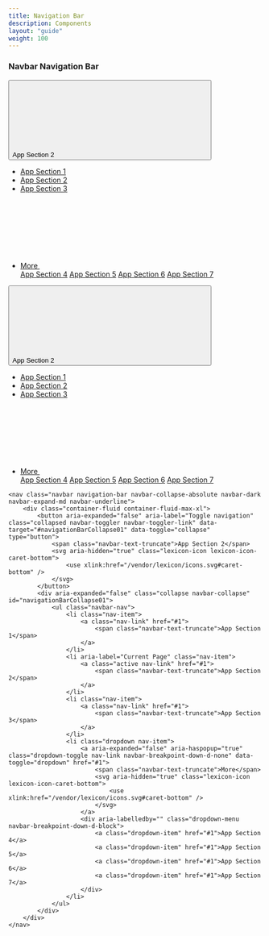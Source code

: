 ```yaml
---
title: Navigation Bar
description: Components
layout: "guide"
weight: 100
---
```


<article id="navbar-navigation-bar">

### Navbar Navigation Bar

<nav class="navbar navigation-bar navbar-collapse-absolute navbar-light navbar-expand-md navbar-underline">
	<div class="container-fluid container-fluid-max-xl">
		<button aria-expanded="false" aria-label="Toggle navigation" class="collapsed navbar-toggler navbar-toggler-link" data-target="#navigationBarCollapse00" data-toggle="collapse" type="button">
			<span class="navbar-text-truncate">App Section 2</span>
			<svg aria-hidden="true" class="lexicon-icon lexicon-icon-caret-bottom">
				<use xlink:href="/vendor/lexicon/icons.svg#caret-bottom" />
			</svg>
		</button>
		<div aria-expanded="false" class="collapse navbar-collapse" id="navigationBarCollapse00">
			<ul class="navbar-nav">
				<li class="nav-item">
					<a class="nav-link" href="#1">
						<span class="navbar-text-truncate">App Section 1</span>
					</a>
				</li>
				<li aria-label="Current Page" class="nav-item">
					<a class="active nav-link" href="#1">
						<span class="navbar-text-truncate">App Section 2</span>
					</a>
				</li>
				<li class="nav-item">
					<a class="nav-link" href="#1">
						<span class="navbar-text-truncate">App Section 3</span>
					</a>
				</li>
				<li class="dropdown nav-item">
					<a aria-expanded="false" aria-haspopup="true" class="dropdown-toggle nav-link navbar-breakpoint-down-d-none" data-toggle="dropdown" href="#1">
						<span class="navbar-text-truncate">More</span>
						<svg aria-hidden="true" class="lexicon-icon lexicon-icon-caret-bottom">
							<use xlink:href="/vendor/lexicon/icons.svg#caret-bottom" />
						</svg>
					</a>
					<div aria-labelledby="" class="dropdown-menu navbar-breakpoint-down-d-block">
						<a class="dropdown-item" href="#1">App Section 4</a>
						<a class="dropdown-item" href="#1">App Section 5</a>
						<a class="dropdown-item" href="#1">App Section 6</a>
						<a class="dropdown-item" href="#1">App Section 7</a>
					</div>
				</li>
			</ul>
		</div>
	</div>
</nav>

<nav class="navbar navigation-bar navbar-collapse-absolute navbar-dark navbar-expand-md navbar-underline">
	<div class="container-fluid container-fluid-max-xl">
		<button aria-expanded="false" aria-label="Toggle navigation" class="collapsed navbar-toggler navbar-toggler-link" data-target="#navigationBarCollapse01" data-toggle="collapse" type="button">
			<span class="navbar-text-truncate">App Section 2</span>
			<svg aria-hidden="true" class="lexicon-icon lexicon-icon-caret-bottom">
				<use xlink:href="/vendor/lexicon/icons.svg#caret-bottom" />
			</svg>
		</button>
		<div aria-expanded="false" class="collapse navbar-collapse" id="navigationBarCollapse01">
			<ul class="navbar-nav">
				<li class="nav-item">
					<a class="nav-link" href="#1">
						<span class="navbar-text-truncate">App Section 1</span>
					</a>
				</li>
				<li aria-label="Current Page" class="nav-item">
					<a class="active nav-link" href="#1">
						<span class="navbar-text-truncate">App Section 2</span>
					</a>
				</li>
				<li class="nav-item">
					<a class="nav-link" href="#1">
						<span class="navbar-text-truncate">App Section 3</span>
					</a>
				</li>
				<li class="dropdown nav-item">
					<a aria-expanded="false" aria-haspopup="true" class="dropdown-toggle nav-link navbar-breakpoint-down-d-none" data-toggle="dropdown" href="#1">
						<span class="navbar-text-truncate">More</span>
						<svg aria-hidden="true" class="lexicon-icon lexicon-icon-caret-bottom">
							<use xlink:href="/vendor/lexicon/icons.svg#caret-bottom" />
						</svg>
					</a>
					<div aria-labelledby="" class="dropdown-menu navbar-breakpoint-down-d-block">
						<a class="dropdown-item" href="#1">App Section 4</a>
						<a class="dropdown-item" href="#1">App Section 5</a>
						<a class="dropdown-item" href="#1">App Section 6</a>
						<a class="dropdown-item" href="#1">App Section 7</a>
					</div>
				</li>
			</ul>
		</div>
	</div>
</nav>

```text/html
<nav class="navbar navigation-bar navbar-collapse-absolute navbar-dark navbar-expand-md navbar-underline">
	<div class="container-fluid container-fluid-max-xl">
		<button aria-expanded="false" aria-label="Toggle navigation" class="collapsed navbar-toggler navbar-toggler-link" data-target="#navigationBarCollapse01" data-toggle="collapse" type="button">
			<span class="navbar-text-truncate">App Section 2</span>
			<svg aria-hidden="true" class="lexicon-icon lexicon-icon-caret-bottom">
				<use xlink:href="/vendor/lexicon/icons.svg#caret-bottom" />
			</svg>
		</button>
		<div aria-expanded="false" class="collapse navbar-collapse" id="navigationBarCollapse01">
			<ul class="navbar-nav">
				<li class="nav-item">
					<a class="nav-link" href="#1">
						<span class="navbar-text-truncate">App Section 1</span>
					</a>
				</li>
				<li aria-label="Current Page" class="nav-item">
					<a class="active nav-link" href="#1">
						<span class="navbar-text-truncate">App Section 2</span>
					</a>
				</li>
				<li class="nav-item">
					<a class="nav-link" href="#1">
						<span class="navbar-text-truncate">App Section 3</span>
					</a>
				</li>
				<li class="dropdown nav-item">
					<a aria-expanded="false" aria-haspopup="true" class="dropdown-toggle nav-link navbar-breakpoint-down-d-none" data-toggle="dropdown" href="#1">
						<span class="navbar-text-truncate">More</span>
						<svg aria-hidden="true" class="lexicon-icon lexicon-icon-caret-bottom">
							<use xlink:href="/vendor/lexicon/icons.svg#caret-bottom" />
						</svg>
					</a>
					<div aria-labelledby="" class="dropdown-menu navbar-breakpoint-down-d-block">
						<a class="dropdown-item" href="#1">App Section 4</a>
						<a class="dropdown-item" href="#1">App Section 5</a>
						<a class="dropdown-item" href="#1">App Section 6</a>
						<a class="dropdown-item" href="#1">App Section 7</a>
					</div>
				</li>
			</ul>
		</div>
	</div>
</nav>

```

</article>
